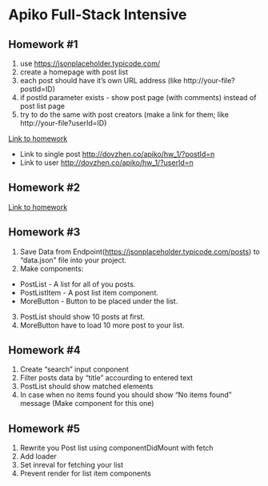 # Apiko Full-Stack Intensive

## Homework #1 ##

1. use https://jsonplaceholder.typicode.com/
2. create a homepage with post list
3. each post should have it’s own URL address (like http://your-file?postId=ID)
4. if postId parameter exists - show post page (with comments) instead of post list page
5. try to do the same with post creators (make a link for them; like http://your-file?userId=ID)

[Link to homework](http://dovzhen.co/apiko/hw_1/)
- Link to single post http://dovzhen.co/apiko/hw_1/?postId=n
- Link to user http://dovzhen.co/apiko/hw_1/?userId=n

## Homework #2 ##

[Link to homework](http://dovzhen.co/apiko/hw_2/)

## Homework #3 ##

1. Save Data from Endpoint(https://jsonplaceholder.typicode.com/posts) to “data.json” file into your project.
2. Make components:
  - PostList - A list for all of you posts.
  - PostListItem - A post list item component.
  - MoreButton - Button to be placed under the list.
3. PostList should show 10 posts at first.
4. MoreButton have to load 10 more post to your list.

## Homework #4 ##

1. Create “search” input conponent
2. Filter posts data by “title” accourding to entered text
3. PostList should show matched elements
4. In case when no items found you should show “No items found” message (Make component for this one)

## Homework #5 ##

1. Rewrite you Post list using componentDidMount with fetch
2. Add loader
3. Set inreval for fetching your list
4. Prevent render for list item components
